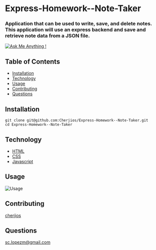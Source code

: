 # Express-Homework--Note-Taker
### Application that can be used to write, save, and delete notes. This application will use an express backend and save and retrieve note data from a JSON file.

[![Ask Me Anything !](https://img.shields.io/badge/Ask%20me-anything-1abc9c.svg)](https://GitHub.com/Naereen/ama)

## Table of Contents
- [Installation](#Installation)
- [Technology](#Technology)
- [Usage](#Usage)
- [Contributing](#Contributing)
- [Questions](#Questions)

## Installation
```
git clone git@github.com:Cherjios/Express-Homework--Note-Taker.git
cd Express-Homework--Note-Taker
```

## Technology
* [HTML](https://developer.mozilla.org/en-US/docs/Web/HTML)
* [CSS](https://developer.mozilla.org/en-US/docs/Web/CSS)
* [Javascript](https://developer.mozilla.org/en-US/docs/Web/)

## Usage
![Usage](NoteTaker.gif)

## Contributing
[cherjios](https://github.com/cherjios)

## Questions
 sc.lopezm@gmail.com